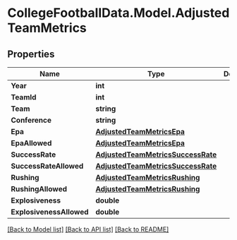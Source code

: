 # CollegeFootballData.Model.AdjustedTeamMetrics

## Properties

Name | Type | Description | Notes
------------ | ------------- | ------------- | -------------
**Year** | **int** |  | 
**TeamId** | **int** |  | 
**Team** | **string** |  | 
**Conference** | **string** |  | 
**Epa** | [**AdjustedTeamMetricsEpa**](AdjustedTeamMetricsEpa.md) |  | 
**EpaAllowed** | [**AdjustedTeamMetricsEpa**](AdjustedTeamMetricsEpa.md) |  | 
**SuccessRate** | [**AdjustedTeamMetricsSuccessRate**](AdjustedTeamMetricsSuccessRate.md) |  | 
**SuccessRateAllowed** | [**AdjustedTeamMetricsSuccessRate**](AdjustedTeamMetricsSuccessRate.md) |  | 
**Rushing** | [**AdjustedTeamMetricsRushing**](AdjustedTeamMetricsRushing.md) |  | 
**RushingAllowed** | [**AdjustedTeamMetricsRushing**](AdjustedTeamMetricsRushing.md) |  | 
**Explosiveness** | **double** |  | 
**ExplosivenessAllowed** | **double** |  | 

[[Back to Model list]](../../README.md#documentation-for-models) [[Back to API list]](../../README.md#documentation-for-api-endpoints) [[Back to README]](../../README.md)

